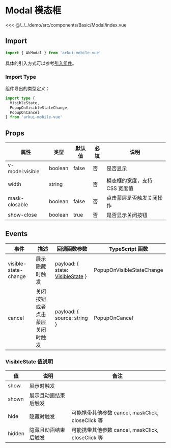 # Modal 模态框

<CodeDemo name="Modal">

<<< @/../../demo/src/components/Basic/Modal/index.vue

</CodeDemo>

## Import

```js
import { AkModal } from 'arkui-mobile-vue'
```

具体的引入方式可以参考[引入组件](../guide/import.md)。

### Import Type

组件导出的类型定义：

```ts
import type {
  VisibleState,
  PopupOnVisibleStateChange,
  PopupOnCancel
} from 'arkui-mobile-vue'
```

## Props

| 属性            | 类型    | 默认值 | 必填 | 说明                          |
| --------------- | ------- | ------ | ---- | ----------------------------- |
| v-model:visible | boolean | false  | 否   | 是否显示                      |
| width           | string  |        | 否   | 模态框的宽度，支持 CSS 宽度值 |
| mask-closable   | boolean | false  | 否   | 点击蒙层是否触发关闭操作      |
| show-close      | boolean | true   | 否   | 是否显示关闭按钮              |

## Events

| 事件                 | 描述                           | 回调函数参数                                                       | TypeScript 函数           |
| -------------------- | ------------------------------ | ------------------------------------------------------------------ | ------------------------- |
| visible-state-change | 展示隐藏时触发                 | payload: { state: [VisibleState](./Modal.md#visiblestate-值说明) } | PopupOnVisibleStateChange |
| cancel               | 关闭按钮或者点击蒙层关闭时触发 | payload: { source: string }                                        | PopupOnCancel             |

### VisibleState 值说明

| 值     | 说明                 | 备注                                              |
| ------ | -------------------- | ------------------------------------------------- |
| show   | 展示时触发           |                                                   |
| shown  | 展示且动画结束后触发 |                                                   |
| hide   | 隐藏时触发           | 可能携带其他参数 cancel, maskClick, closeClick 等 |
| hidden | 隐藏且动画结束后触发 | 可能携带其他参数 cancel, maskClick, closeClick 等 |
